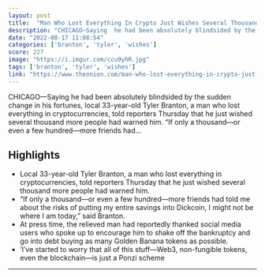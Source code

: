 ```yaml
---
layout: post
title:  "Man Who Lost Everything In Crypto Just Wishes Several Thousand More People Had Warned Him"
description: "CHICAGO—Saying  he had been absolutely blindsided by the sudden change in his fortunes,  local 33-year-old Tyler Branton, a man who lost everything in  cryptocurrencies, told reporters Thursday that he just wished several  thousand more people had warned him. “If only a thousand—or even a few  hundred—more friends had…"
date: "2022-08-17 11:08:54"
categories: ['branton', 'tyler', 'wishes']
score: 227
image: "https://i.imgur.com/ccu9yhR.jpg"
tags: ['branton', 'tyler', 'wishes']
link: "https://www.theonion.com/man-who-lost-everything-in-crypto-just-wishes-several-t-1848764551"
---
```


CHICAGO—Saying  he had been absolutely blindsided by the sudden change in his fortunes,  local 33-year-old Tyler Branton, a man who lost everything in  cryptocurrencies, told reporters Thursday that he just wished several  thousand more people had warned him. “If only a thousand—or even a few  hundred—more friends had…

## Highlights

- Local 33-year-old Tyler Branton, a man who lost everything in cryptocurrencies, told reporters Thursday that he just wished several thousand more people had warned him.
- “If only a thousand—or even a few hundred—more friends had told me about the risks of putting my entire savings into Dickcoin, I might not be where I am today,” said Branton.
- At press time, the relieved man had reportedly thanked social media users who spoke up to encourage him to shake off the bankruptcy and go into debt buying as many Golden Banana tokens as possible.
- ‘I’ve started to worry that all of this stuff—Web3, non-fungible tokens, even the blockchain—is just a Ponzi scheme

---
